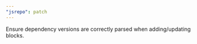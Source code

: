 ```yaml
---
"jsrepo": patch
---
```


Ensure dependency versions are correctly parsed when adding/updating blocks.
